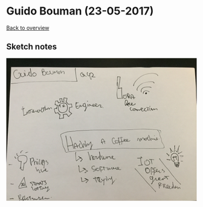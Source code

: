 # Guido Bouman (23-05-2017)

[Back to overview](https://github.com/Zishrodrigues/weekly-nerd)

## Sketch notes

![Guido Bouman sketchnotes](../notes/images/10-guido.JPG)
